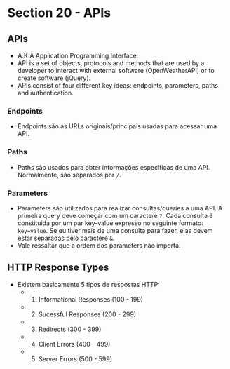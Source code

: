 # Section 20 - APIs

## APIs
* A.K.A Application Programming Interface.
* API is a set of objects, protocols and methods that are used by a developer to interact with external software (OpenWeatherAPI) or to create software (jQuery).
* APIs consist of four different key ideas: endpoints, parameters, paths and authentication.
### Endpoints
* Endpoints são as URLs originais/principais usadas para acessar uma API.
### Paths
* Paths são usados para obter informações específicas de uma API. Normalmente, são separados por ```/```.
### Parameters
* Parameters são utilizados para realizar consultas/queries a uma API. A primeira query deve começar com um caractere ```?```. Cada consulta é constituida por um par key-value expresso no seguinte formato: ```key=value```. Se eu tiver mais de uma consulta para fazer, elas devem estar separadas pelo caractere ```&```.
* Vale ressaltar que a ordem dos parameters não importa.

## HTTP Response Types
* Existem basicamente 5 tipos de respostas HTTP:
  * 1) Informational Responses (100 - 199)
  * 2) Sucessful Responses (200 - 299)
  * 3) Redirects (300 - 399)
  * 4) Client Errors (400 - 499)
  * 5) Server Errors (500 - 599)
